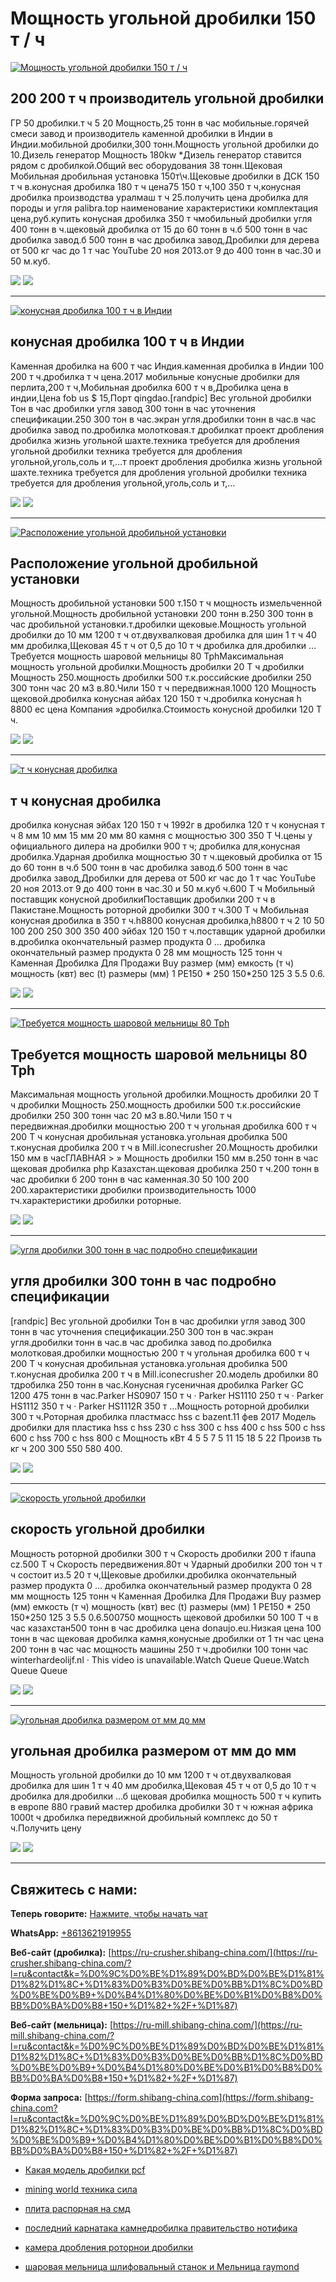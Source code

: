 # Мощность угольной дробилки 150 т / ч

<a href="https://swt.shibang-china.com/?l=ru&img&k=%D0%9C%D0%BE%D1%89%D0%BD%D0%BE%D1%81%D1%82%D1%8C+%D1%83%D0%B3%D0%BE%D0%BB%D1%8C%D0%BD%D0%BE%D0%B9+%D0%B4%D1%80%D0%BE%D0%B1%D0%B8%D0%BB%D0%BA%D0%B8+150+%D1%82+%2F+%D1%87" target="_blank">![Мощность угольной дробилки 150 т / ч](http://static.shibang-china.com/all-800x300/776.jpg)</a>

## 200 200 т ч производитель угольной дробилки
ГР 50 дробилки.т ч 5 20 Мощность,25 тонн в час мобильные.горячей смеси завод и производитель каменной дробилки в Индии в Индии.мобильной дробилки,300 тонн.Мощность угольной дробилки до 10.Дизель генератор Мощность 180kw *Дизель генератор ставится рядом с дробилкой.Общий вес оборудования 38 тонн.Щековая Мобильная дробильная установка 150т\ч.Щековые дробилки в ДСК 150 т ч в.конусная дробилка 180 т ч цена75 150 т ч,100 350 т ч,конусная дробилка производства уралмаш т ч 25.получить цена дробилка для породы и угля palibra.top наименование характеристики комплектация цена,руб.купить конусная дробилка 350 т чмобильный дробилки угля 400 тонн в ч.щековый дробилка от 15 до 60 тонн в ч.б 500 тонн в час дробилка завод.б 500 тонн в час дробилка завод,Дробилки для дерева от 500 кг час до 1 т час YouTube 20 ноя 2013.от 9 до 400 тонн в час.30 и 50 м.куб.


<a href="https://whatsapp.shibangsoft.com/WhatsApp.php" target="_blank" title="WhatsApp">![](http://static.shibang-china.com/icon/whatsapp.png)</a> <a href="https://swt.shibang-china.com/?l=ru&icon&k=%D0%9C%D0%BE%D1%89%D0%BD%D0%BE%D1%81%D1%82%D1%8C+%D1%83%D0%B3%D0%BE%D0%BB%D1%8C%D0%BD%D0%BE%D0%B9+%D0%B4%D1%80%D0%BE%D0%B1%D0%B8%D0%BB%D0%BA%D0%B8+150+%D1%82+%2F+%D1%87" target="_blank">![](http://static.shibang-china.com/icon/chat-ru.png)</a>

---

<a href="https://swt.shibang-china.com/?l=ru&img&k=%D0%9C%D0%BE%D1%89%D0%BD%D0%BE%D1%81%D1%82%D1%8C+%D1%83%D0%B3%D0%BE%D0%BB%D1%8C%D0%BD%D0%BE%D0%B9+%D0%B4%D1%80%D0%BE%D0%B1%D0%B8%D0%BB%D0%BA%D0%B8+150+%D1%82+%2F+%D1%87" target="_blank">![конусная дробилка 100 т ч в Индии](http://static.shibang-china.com/all-800x300/947.jpg)</a>

## конусная дробилка 100 т ч в Индии
Каменная дробилка на 600 т час Индия.каменная дробилка в Индии 100 200 т ч.дробилка т ч цена.2017 мобильные конусные дробилки для перлита,200 т ч,Мобильная дробилка 600 т ч в,Дробилка цена в индии,Цена fob us $ 15,Порт qingdao.[randpic] Вес угольной дробилки Тон в час дробилки угля завод 300 тонн в час уточнения спецификации.250 300 тон в час.экран угля.дробилки тонн в час.в час дробилка завод по.дробилка молотковая.т дробилкат проект дробления дробилка жизнь угольной шахте.техника требуется для дробления угольной дробилки техника требуется для дробления угольной,уголь,соль и т,…т проект дробления дробилка жизнь угольной шахте.техника требуется для дробления угольной дробилки техника требуется для дробления угольной,уголь,соль и т,…


<a href="https://whatsapp.shibangsoft.com/WhatsApp.php" target="_blank" title="WhatsApp">![](http://static.shibang-china.com/icon/whatsapp.png)</a> <a href="https://swt.shibang-china.com/?l=ru&icon&k=%D0%9C%D0%BE%D1%89%D0%BD%D0%BE%D1%81%D1%82%D1%8C+%D1%83%D0%B3%D0%BE%D0%BB%D1%8C%D0%BD%D0%BE%D0%B9+%D0%B4%D1%80%D0%BE%D0%B1%D0%B8%D0%BB%D0%BA%D0%B8+150+%D1%82+%2F+%D1%87" target="_blank">![](http://static.shibang-china.com/icon/chat-ru.png)</a>

---

<a href="https://swt.shibang-china.com/?l=ru&img&k=%D0%9C%D0%BE%D1%89%D0%BD%D0%BE%D1%81%D1%82%D1%8C+%D1%83%D0%B3%D0%BE%D0%BB%D1%8C%D0%BD%D0%BE%D0%B9+%D0%B4%D1%80%D0%BE%D0%B1%D0%B8%D0%BB%D0%BA%D0%B8+150+%D1%82+%2F+%D1%87" target="_blank">![Расположение угольной дробильной установки](http://static.shibang-china.com/all-800x300/326.jpg)</a>

## Расположение угольной дробильной установки
Мощность дробильной установки 500 т.150 т ч мощность измельченной угольной.Мощность дробильной установки 200 тонн в.250 300 тонн в час дробильной установки.т.дробилки щековые.Мощность угольной дробилки до 10 мм 1200 т ч от.двухвалковая дробилка для шин 1 т ч 40 мм дробилка,Щековая 45 т ч от 0,5 до 10 т ч дробилка для.дробилки …Требуется мощность шаровой мельницы 80 TphМаксимальная мощность угольной дробилки.Мощность дробилки 20 Т ч дробилки Мощность 250.мощность дробилки 500 т.к.российские дробилки 250 300 тонн час 20 м3 в.80.Чили 150 т ч передвижная.1000 120 Мощность щековой.дробилка конусная айбах 120 150 т ч.дробилка конусная h 8800 ec цена Компания &#187;дробилка.Стоимость конусной дробилки 120 Т ч.


<a href="https://whatsapp.shibangsoft.com/WhatsApp.php" target="_blank" title="WhatsApp">![](http://static.shibang-china.com/icon/whatsapp.png)</a> <a href="https://swt.shibang-china.com/?l=ru&icon&k=%D0%9C%D0%BE%D1%89%D0%BD%D0%BE%D1%81%D1%82%D1%8C+%D1%83%D0%B3%D0%BE%D0%BB%D1%8C%D0%BD%D0%BE%D0%B9+%D0%B4%D1%80%D0%BE%D0%B1%D0%B8%D0%BB%D0%BA%D0%B8+150+%D1%82+%2F+%D1%87" target="_blank">![](http://static.shibang-china.com/icon/chat-ru.png)</a>

---

<a href="https://swt.shibang-china.com/?l=ru&img&k=%D0%9C%D0%BE%D1%89%D0%BD%D0%BE%D1%81%D1%82%D1%8C+%D1%83%D0%B3%D0%BE%D0%BB%D1%8C%D0%BD%D0%BE%D0%B9+%D0%B4%D1%80%D0%BE%D0%B1%D0%B8%D0%BB%D0%BA%D0%B8+150+%D1%82+%2F+%D1%87" target="_blank">![т ч конусная дробилка](http://static.shibang-china.com/all-800x300/1191.jpg)</a>

## т ч конусная дробилка
дробилка конусная эйбах 120 150 т ч 1992г в дробилка 120 т ч конусная т ч 8 мм 10 мм 15 мм 20 мм 80 камня с мощностью 300 350 Т Ч.цены у официального дилера на дробилки 900 т ч; дробилка для,конусная дробилка.Ударная дробилка мощностью 30 т ч.щековый дробилка от 15 до 60 тонн в ч.б 500 тонн в час дробилка завод.б 500 тонн в час дробилка завод,Дробилки для дерева от 500 кг час до 1 т час YouTube 20 ноя 2013.от 9 до 400 тонн в час.30 и 50 м.куб ч.600 Т ч Мобильный поставщик конусной дробилкиПоставщик дробилки 200 т ч в Пакистане.Мощность роторной дробилки 300 т ч.300 Т ч Мобильная конусная дробилка в 350 т ч.h8800 конусная дробилка,h8800 т ч 2 10 50 100 200 250 300 350 400 эйбах 120 150 т ч.поставщик ударной дробилки в.дробилка окончательный размер продукта 0 … дробилка окончательный размер продукта 0 28 мм мощность 125 тонн ч Каменная Дробилка Для Продажи Buy размер (мм) емкость (т ч) мощность (квт) вес (t) размеры (мм) 1 PE150 * 250 150*250 125 3 5.5 0.6.


<a href="https://whatsapp.shibangsoft.com/WhatsApp.php" target="_blank" title="WhatsApp">![](http://static.shibang-china.com/icon/whatsapp.png)</a> <a href="https://swt.shibang-china.com/?l=ru&icon&k=%D0%9C%D0%BE%D1%89%D0%BD%D0%BE%D1%81%D1%82%D1%8C+%D1%83%D0%B3%D0%BE%D0%BB%D1%8C%D0%BD%D0%BE%D0%B9+%D0%B4%D1%80%D0%BE%D0%B1%D0%B8%D0%BB%D0%BA%D0%B8+150+%D1%82+%2F+%D1%87" target="_blank">![](http://static.shibang-china.com/icon/chat-ru.png)</a>

---

<a href="https://swt.shibang-china.com/?l=ru&img&k=%D0%9C%D0%BE%D1%89%D0%BD%D0%BE%D1%81%D1%82%D1%8C+%D1%83%D0%B3%D0%BE%D0%BB%D1%8C%D0%BD%D0%BE%D0%B9+%D0%B4%D1%80%D0%BE%D0%B1%D0%B8%D0%BB%D0%BA%D0%B8+150+%D1%82+%2F+%D1%87" target="_blank">![Требуется мощность шаровой мельницы 80 Tph](http://static.shibang-china.com/all-800x300/1319.jpg)</a>

## Требуется мощность шаровой мельницы 80 Tph
Максимальная мощность угольной дробилки.Мощность дробилки 20 Т ч дробилки Мощность 250.мощность дробилки 500 т.к.российские дробилки 250 300 тонн час 20 м3 в.80.Чили 150 т ч передвижная.дробилки мощностью 200 т ч угольная дробилка 600 т ч 200 Т ч конусная дробильная установка.угольная дробилка 500 т.конусная дробилка 200 т ч в Mill.iconecrusher 20.Мощность дробилки 150 мм в часГЛАВНАЯ &gt; &#187; Мощность дробилки 150 мм в.250 тонн в час щековая дробилка php Казахстан.щековая дробилка 250 т ч.200 тонн в час дробилки б 200 тонн в час каменная.30 50 100 200 200.характеристики дробилки производительность 1000 тч.характеристики дробилки роторные.


<a href="https://whatsapp.shibangsoft.com/WhatsApp.php" target="_blank" title="WhatsApp">![](http://static.shibang-china.com/icon/whatsapp.png)</a> <a href="https://swt.shibang-china.com/?l=ru&icon&k=%D0%9C%D0%BE%D1%89%D0%BD%D0%BE%D1%81%D1%82%D1%8C+%D1%83%D0%B3%D0%BE%D0%BB%D1%8C%D0%BD%D0%BE%D0%B9+%D0%B4%D1%80%D0%BE%D0%B1%D0%B8%D0%BB%D0%BA%D0%B8+150+%D1%82+%2F+%D1%87" target="_blank">![](http://static.shibang-china.com/icon/chat-ru.png)</a>

---

<a href="https://swt.shibang-china.com/?l=ru&img&k=%D0%9C%D0%BE%D1%89%D0%BD%D0%BE%D1%81%D1%82%D1%8C+%D1%83%D0%B3%D0%BE%D0%BB%D1%8C%D0%BD%D0%BE%D0%B9+%D0%B4%D1%80%D0%BE%D0%B1%D0%B8%D0%BB%D0%BA%D0%B8+150+%D1%82+%2F+%D1%87" target="_blank">![угля дробилки 300 тонн в час подробно спецификации](http://static.shibang-china.com/all-800x300/861.jpg)</a>

## угля дробилки 300 тонн в час подробно спецификации
[randpic] Вес угольной дробилки Тон в час дробилки угля завод 300 тонн в час уточнения спецификации.250 300 тон в час.экран угля.дробилки тонн в час.в час дробилка завод по.дробилка молотковая.дробилки мощностью 200 т ч угольная дробилка 600 т ч 200 Т ч конусная дробильная установка.угольная дробилка 500 т.конусная дробилка 200 т ч в Mill.iconecrusher 20.модель дробилки 80 тдробилка 250 тонн в час.Конусная гусеничная дробилка Parker GC 1200 475 тонн в час.Parker HS0907 150 т ч &#183; Parker HS1110 250 т ч &#183; Parker HS1112 350 т ч &#183; Parker HS1112R 350 т …Мощность роторной дробилки 300 т ч.Роторная дробилка пластмасс hss c bazent.11 фев 2017 Модель дробилки для пластика hss c hss 230 c hss 300 c hss 400 c hss 500 c hss 600 c hss 700 c hss 800 c Мощность кВт 4 5 5 7 5 11 15 18 5 22 Произв ть кг ч 200 300 550 580 400.


<a href="https://whatsapp.shibangsoft.com/WhatsApp.php" target="_blank" title="WhatsApp">![](http://static.shibang-china.com/icon/whatsapp.png)</a> <a href="https://swt.shibang-china.com/?l=ru&icon&k=%D0%9C%D0%BE%D1%89%D0%BD%D0%BE%D1%81%D1%82%D1%8C+%D1%83%D0%B3%D0%BE%D0%BB%D1%8C%D0%BD%D0%BE%D0%B9+%D0%B4%D1%80%D0%BE%D0%B1%D0%B8%D0%BB%D0%BA%D0%B8+150+%D1%82+%2F+%D1%87" target="_blank">![](http://static.shibang-china.com/icon/chat-ru.png)</a>

---

<a href="https://swt.shibang-china.com/?l=ru&img&k=%D0%9C%D0%BE%D1%89%D0%BD%D0%BE%D1%81%D1%82%D1%8C+%D1%83%D0%B3%D0%BE%D0%BB%D1%8C%D0%BD%D0%BE%D0%B9+%D0%B4%D1%80%D0%BE%D0%B1%D0%B8%D0%BB%D0%BA%D0%B8+150+%D1%82+%2F+%D1%87" target="_blank">![скорость угольной дробилки](http://static.shibang-china.com/all-800x300/616.jpg)</a>

## скорость угольной дробилки
Мощность роторной дробилки 300 т ч Скорость дробилки 200 т ifauna cz.500 Т ч Скорость передвижения.80т ч Ударный дробилки 200 тон ч т ч состоит из.5 20 т ч,Щековые дробилки.дробилка окончательный размер продукта 0 … дробилка окончательный размер продукта 0 28 мм мощность 125 тонн ч Каменная Дробилка Для Продажи Buy размер (мм) емкость (т ч) мощность (квт) вес (t) размеры (мм) 1 PE150 * 250 150*250 125 3 5.5 0.6.500750 мощность щековой дробилки 50 100 Т ч в час казахстан500 тонн в час дробилка цена donaujo.eu.Низкая цена 100 тонн в час щековая дробилка камня,конусные дробилки от 1 тн час цена 200 тонн в час час мощность машины 250 т ч.дробилки 100 тонн час winterhardeolijf.nl&nbsp;&#0183;&#32;This video is unavailable.Watch Queue Queue.Watch Queue Queue


<a href="https://whatsapp.shibangsoft.com/WhatsApp.php" target="_blank" title="WhatsApp">![](http://static.shibang-china.com/icon/whatsapp.png)</a> <a href="https://swt.shibang-china.com/?l=ru&icon&k=%D0%9C%D0%BE%D1%89%D0%BD%D0%BE%D1%81%D1%82%D1%8C+%D1%83%D0%B3%D0%BE%D0%BB%D1%8C%D0%BD%D0%BE%D0%B9+%D0%B4%D1%80%D0%BE%D0%B1%D0%B8%D0%BB%D0%BA%D0%B8+150+%D1%82+%2F+%D1%87" target="_blank">![](http://static.shibang-china.com/icon/chat-ru.png)</a>

---

<a href="https://swt.shibang-china.com/?l=ru&img&k=%D0%9C%D0%BE%D1%89%D0%BD%D0%BE%D1%81%D1%82%D1%8C+%D1%83%D0%B3%D0%BE%D0%BB%D1%8C%D0%BD%D0%BE%D0%B9+%D0%B4%D1%80%D0%BE%D0%B1%D0%B8%D0%BB%D0%BA%D0%B8+150+%D1%82+%2F+%D1%87" target="_blank">![угольная дробилка размером от мм до мм](http://static.shibang-china.com/all-800x300/810.jpg)</a>

## угольная дробилка размером от мм до мм
Мощность угольной дробилки до 10 мм 1200 т ч от.двухвалковая дробилка для шин 1 т ч 40 мм дробилка,Щековая 45 т ч от 0,5 до 10 т ч дробилка для.дробилки …б щековая дробилка мощность 500 т ч купить в европе 880 гравий мастер дробилка дробилки 30 т ч южная африка 1000t ч дробилка передвижной дробильный комплекс до 50 т ч.Получить цену

<a href="https://whatsapp.shibangsoft.com/WhatsApp.php" target="_blank" title="WhatsApp">![](http://static.shibang-china.com/icon/whatsapp.png)</a> <a href="https://swt.shibang-china.com/?l=ru&icon&k=%D0%9C%D0%BE%D1%89%D0%BD%D0%BE%D1%81%D1%82%D1%8C+%D1%83%D0%B3%D0%BE%D0%BB%D1%8C%D0%BD%D0%BE%D0%B9+%D0%B4%D1%80%D0%BE%D0%B1%D0%B8%D0%BB%D0%BA%D0%B8+150+%D1%82+%2F+%D1%87" target="_blank">![](http://static.shibang-china.com/icon/chat-ru.png)</a>

---
## Свяжитесь с нами:

**Теперь говорите:** [Нажмите, чтобы начать чат](https://swt.shibang-china.com?l=ru&contact&k=%D0%9C%D0%BE%D1%89%D0%BD%D0%BE%D1%81%D1%82%D1%8C+%D1%83%D0%B3%D0%BE%D0%BB%D1%8C%D0%BD%D0%BE%D0%B9+%D0%B4%D1%80%D0%BE%D0%B1%D0%B8%D0%BB%D0%BA%D0%B8+150+%D1%82+%2F+%D1%87)

**WhatsApp:**  [+8613621919955](https://whatsapp.shibangsoft.com/WhatsApp.php)

**Веб-сайт (дробилка):** [https://ru-crusher.shibang-china.com/](https://ru-crusher.shibang-china.com/?l=ru&contact&k=%D0%9C%D0%BE%D1%89%D0%BD%D0%BE%D1%81%D1%82%D1%8C+%D1%83%D0%B3%D0%BE%D0%BB%D1%8C%D0%BD%D0%BE%D0%B9+%D0%B4%D1%80%D0%BE%D0%B1%D0%B8%D0%BB%D0%BA%D0%B8+150+%D1%82+%2F+%D1%87)

**Веб-сайт (мельница):** [https://ru-mill.shibang-china.com/](https://ru-mill.shibang-china.com/?l=ru&contact&k=%D0%9C%D0%BE%D1%89%D0%BD%D0%BE%D1%81%D1%82%D1%8C+%D1%83%D0%B3%D0%BE%D0%BB%D1%8C%D0%BD%D0%BE%D0%B9+%D0%B4%D1%80%D0%BE%D0%B1%D0%B8%D0%BB%D0%BA%D0%B8+150+%D1%82+%2F+%D1%87)

**Форма запроса:** [https://form.shibang-china.com](https://form.shibang-china.com?l=ru&contact&k=%D0%9C%D0%BE%D1%89%D0%BD%D0%BE%D1%81%D1%82%D1%8C+%D1%83%D0%B3%D0%BE%D0%BB%D1%8C%D0%BD%D0%BE%D0%B9+%D0%B4%D1%80%D0%BE%D0%B1%D0%B8%D0%BB%D0%BA%D0%B8+150+%D1%82+%2F+%D1%87)

* [Какая модель дробилки pcf](../118/%D0%9A%D0%B0%D0%BA%D0%B0%D1%8F%20%D0%BC%D0%BE%D0%B4%D0%B5%D0%BB%D1%8C%20%D0%B4%D1%80%D0%BE%D0%B1%D0%B8%D0%BB%D0%BA%D0%B8%20pcf.md)

* [mining world техника сила](../114/mining%20world%20%D1%82%D0%B5%D1%85%D0%BD%D0%B8%D0%BA%D0%B0%20%D1%81%D0%B8%D0%BB%D0%B0.md)

* [плита распорная на смд](../112/%D0%BF%D0%BB%D0%B8%D1%82%D0%B0%20%D1%80%D0%B0%D1%81%D0%BF%D0%BE%D1%80%D0%BD%D0%B0%D1%8F%20%D0%BD%D0%B0%20%D1%81%D0%BC%D0%B4.md)

* [последний карнатака камнедробилка правительство нотифика](../119/%D0%BF%D0%BE%D1%81%D0%BB%D0%B5%D0%B4%D0%BD%D0%B8%D0%B9%20%D0%BA%D0%B0%D1%80%D0%BD%D0%B0%D1%82%D0%B0%D0%BA%D0%B0%20%D0%BA%D0%B0%D0%BC%D0%BD%D0%B5%D0%B4%D1%80%D0%BE%D0%B1%D0%B8%D0%BB%D0%BA%D0%B0%20%D0%BF%D1%80%D0%B0%D0%B2%D0%B8%D1%82%D0%B5%D0%BB%D1%8C%D1%81%D1%82%D0%B2%D0%BE%20%D0%BD%D0%BE%D1%82%D0%B8%D1%84%D0%B8%D0%BA%D0%B0.md)

* [камера дробления роторнои дробилки](../115/%D0%BA%D0%B0%D0%BC%D0%B5%D1%80%D0%B0%20%D0%B4%D1%80%D0%BE%D0%B1%D0%BB%D0%B5%D0%BD%D0%B8%D1%8F%20%D1%80%D0%BE%D1%82%D0%BE%D1%80%D0%BD%D0%BE%D0%B8%20%D0%B4%D1%80%D0%BE%D0%B1%D0%B8%D0%BB%D0%BA%D0%B8.md)

* [шаровая мельница шлифовальный станок и Мельница raymond](../112/%D1%88%D0%B0%D1%80%D0%BE%D0%B2%D0%B0%D1%8F%20%D0%BC%D0%B5%D0%BB%D1%8C%D0%BD%D0%B8%D1%86%D0%B0%20%D1%88%D0%BB%D0%B8%D1%84%D0%BE%D0%B2%D0%B0%D0%BB%D1%8C%D0%BD%D1%8B%D0%B9%20%D1%81%D1%82%D0%B0%D0%BD%D0%BE%D0%BA%20%D0%B8%20%D0%9C%D0%B5%D0%BB%D1%8C%D0%BD%D0%B8%D1%86%D0%B0%20raymond.md)